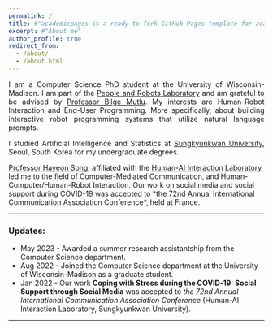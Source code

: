 ```yaml
---
permalink: /
title: #"academicpages is a ready-to-fork GitHub Pages template for academic personal websites"
excerpt: #"About me"
author_profile: true
redirect_from: 
  - /about/
  - /about.html
---
```


<p align="justify">I am a Computer Science PhD student at the University of Wisconsin-Madison. I am part of the <a href="https://peopleandrobots.wisc.edu/" target="_blank"  class="link_grey">People and Robots Laboratory</a> and am grateful to be advised by <a href="http://bilgemutlu.com/" target="_blank"  class="link_grey">Professor Bilge Mutlu</a>. My interests are Human-Robot Interaction and End-User Programming. More specifically, about building interactive robot programming systems that utilize natural language prompts. </p>

<p align="justify">I studied Artificial Intelligence and Statistics at <a href="https://www.skku.edu/eng/" target="_blank" class="link_grey">Sungkyunkwan University</a>, Seoul, South Korea for my undergraduate degrees.</p> <a href="https://hailab.skku.edu/people/current#h.dktub3ux3t9c" target="_blank" class="link_grey">Professor Hayeon Song</a>, affiliated with the <a href="https://hailab.skku.edu/hai-lab" target="_blank" class="link_grey">Human-AI Interaction Laboratory</a> led me to the field of Computer-Mediated Communication, and Human-Computer/Human-Robot Interaction. Our work on social media and social support during COVID-19 was accepted to *the 72nd Annual International Communication Association Conference*, held at France.

***

### Updates:
* May 2023 - Awarded a summer research assistantship from the Computer Science department.
* Aug 2022 - Joined the Computer Science department at the University of Wisconsin-Madison as a graduate student.
* Jan 2022 - Our work **Coping with Stress during the COVID-19: Social Support through Social Media** was accepted to *the 72nd Annual International Communication Association Conference* (Human-AI Interaction Laboratory, Sungkyunkwan University).

***